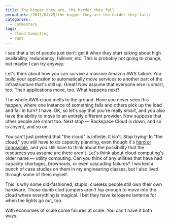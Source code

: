 ```yaml
---
title: The bigger they are, the harder they fall
permalink: /2011/04/25/the-bigger-they-are-the-harder-they-fall/
categories:
  - Commentary
tags:
  - Cloud Computing
  - rant
---
```

I see that a lot of people just don't get it when they start talking about high availability, redundancy, failover, etc. This is probably not going to change, but maybe I can try anyway.

Let's think about how you can survive a massive Amazon AWS failure. You build your application to automatically move services to another part of the infrastructure that's still up. Great! Now assume that everyone else is smart, too. Their applications move, too. What happens next?

The whole AWS cloud melts to the ground. Have you never seen this happen, where one instance of something fails and others pick up the load and fail in turn? I have. OK, so let's say that you're really smart, and you also have the ability to move to an entirely different provider. Now suppose that other people are smart too. Next stop &#8212; Rackspace Cloud is down, and so is Joyent, and so on.

You can't just pretend that "the cloud" is infinite. It isn't. Stop trying! In "the cloud," you still have to do capacity planning, even though it's [hard or impossible][1], and you still have to think about the possibility that the resources you assume are there aren't. Let's think about cloud computing's older name &#8212; utility computing. Can you think of any utilities that have had capacity shortages, brownouts, or even cascading failures? I worked a bunch of case studies on them in my engineering classes, but I also lived through some of them myself.

This is why some old-fashioned, stupid, clueless people still own their own hardware. Those dumb clod-jumpers aren't hip enough to move into the cloud where everything is magical. I bet they have kerosene lanterns for when the lights go out, too.

With economies of scale come failures at scale. You can't have it both ways.

 [1]: http://www.xaprb.com/blog/2010/06/01/under-provisioning-the-curse-of-the-cloud/
